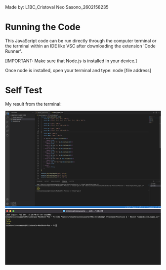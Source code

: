 Made by: L1BC_Cristoval Neo Sasono_2602158235

# Running the Code

This JavaScript code can be run  directly through the computer terminal or the terminal within an IDE like VSC after downloading the extension 'Code Runner'.

[IMPORTANT: Make sure that Node.js is installed in your device.]

Once node is installed, open your terminal and type: node [file address]

# Self Test 

My result from the terminal:

![Space N = 1000](self_test_img/Practice_1_Blood_Types.png)
![Space N = 1000](self_test_img/Practice_1_Blood_Type_Terminal_Result.png)
